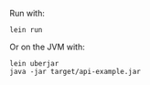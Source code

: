 Run with: 

    lein run

Or on the JVM with: 

    lein uberjar 
    java -jar target/api-example.jar
